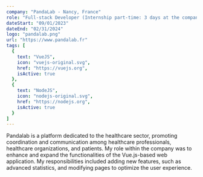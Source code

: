 ```yaml
---
company: "PandaLab - Nancy, France"
role: "Full-stack Developer (Internship part-time: 3 days at the company per week - On-site/Remote)"
dateStart: "09/01/2023"
dateEnd: "02/31/2024"
logo: "pandalab.png"
url: "https://www.pandalab.fr"
tags: [
  { 
    text: "VueJS", 
    icon: "vuejs-original.svg", 
    href: "https://vuejs.org",
    isActive: true
  },
  { 
    text: "NodeJS", 
    icon: "nodejs-original.svg", 
    href: "https://nodejs.org",
    isActive: true
  }
]
---
```


Pandalab is a platform dedicated to the healthcare sector, promoting coordination and communication among healthcare professionals, healthcare organizations, and patients. My role within the company was to enhance and expand the functionalities of the Vue.js-based web application. My responsibilities included adding new features, such as advanced statistics, and modifying pages to optimize the user experience.